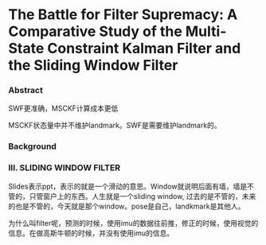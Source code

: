 # The Battle for Filter Supremacy: A Comparative Study of the Multi-State Constraint Kalman Filter and the Sliding Window Filter

### Abstract

SWF更准确，MSCKF计算成本更低

MSCKF状态量中并不维护landmark。SWF是需要维护landmark的。

### Background

### III. SLIDING WINDOW FILTER

Slides表示ppt，表示的就是一个滑动的意思。Window就说明后面有墙，墙是不管的，只管窗户上的东西。人生就是一个sliding window, 过去的是不管的，未来的也是不管的，今天就是那个window。pose是自己，landkmark是其他人。

为什么叫filter呢，预测的时候，使用imu的数据往前推，修正的时候，使用视觉的信息。在做高斯牛顿的时候，并没有使用imu的信息。





